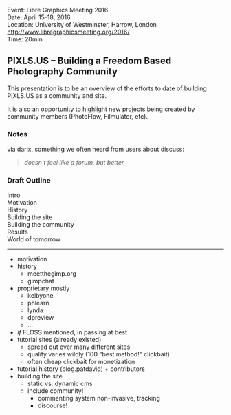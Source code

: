 Event: Libre Graphics Meeting 2016  
Date: April 15-18, 2016  
Location: University of Westminster, Harrow, London  
http://www.libregraphicsmeeting.org/2016/  
Time: 20min


## PIXLS.US – Building a Freedom Based Photography Community

This presentation is to be an overview of the efforts to date of building PIXLS.US as a community and site.

It is also an opportunity to highlight new projects being created by community members (PhotoFlow, Filmulator, etc).


### Notes

via darix, something we often heard from users about discuss:

> _doesn't feel like a forum, but better_

### Draft Outline

Intro  
Motivation  
History  
Building the site  
Building the community  
Results  
World of tomorrow  

------

* motivation
* history
    * meetthegimp.org
    * gimpchat
* proprietary mostly
    * kelbyone 
    * phlearn 
    * lynda 
    * dpreview 
    * ...
* _if_ FLOSS mentioned, in passing at best
* tutorial sites (already existed)
    * spread out over many different sites
    * quality varies wildly (100 "best method!" clickbait)
    * often cheap clickbait for monetization
* tutorial history (blog.patdavid) + contributors
* building the site
    * static vs. dynamic cms 
    * include community!
        * commenting system non-invasive, tracking
        * discourse! 
